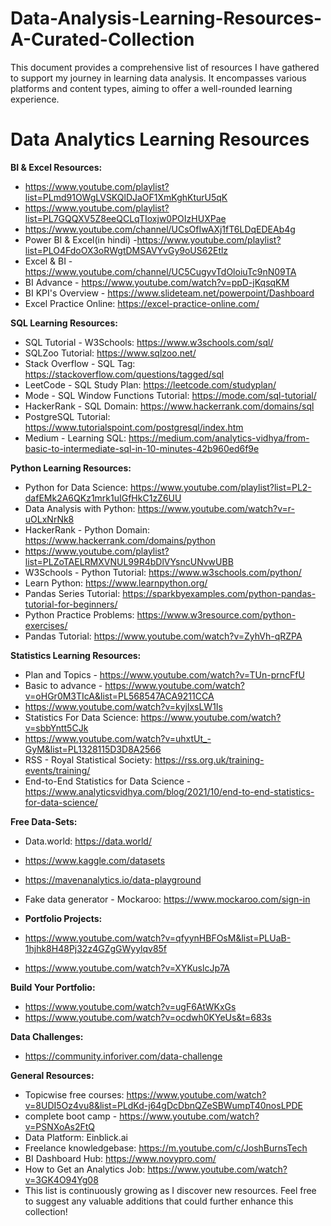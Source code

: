 # Data-Analysis-Learning-Resources-A-Curated-Collection
This document provides a comprehensive list of resources I have gathered to support my journey in learning data analysis. It encompasses various platforms and content types, aiming to offer a well-rounded learning experience.


# Data Analytics Learning Resources

**BI & Excel Resources:**

- https://www.youtube.com/playlist?list=PLmd91OWgLVSKQlDJaOF1XmKghKturU5qK
- https://www.youtube.com/playlist?list=PL7GQQXV5Z8eeQCLqTIoxjw0POIzHUXPae
- https://www.youtube.com/channel/UCsOfIwAXj1fT6LDqEDEAb4g
- Power BI & Excel(in hindi) -https://www.youtube.com/playlist?list=PLO4FdoOX3oRWgtDMSAVYvGy9oUS62Etlz
- Excel & BI - https://www.youtube.com/channel/UC5CugyvTdOloiuTc9nN09TA
- BI Advance - https://www.youtube.com/watch?v=ppD-jKqsqKM
- BI KPI's Overview - https://www.slideteam.net/powerpoint/Dashboard
- Excel Practice Online: https://excel-practice-online.com/

**SQL Learning Resources:**

- SQL Tutorial - W3Schools: https://www.w3schools.com/sql/
- SQLZoo Tutorial: https://www.sqlzoo.net/
- Stack Overflow - SQL Tag: https://stackoverflow.com/questions/tagged/sql
- LeetCode - SQL Study Plan: https://leetcode.com/studyplan/
- Mode - SQL Window Functions Tutorial: https://mode.com/sql-tutorial/
- HackerRank - SQL Domain: https://www.hackerrank.com/domains/sql
- PostgreSQL Tutorial: https://www.tutorialspoint.com/postgresql/index.htm
- Medium - Learning SQL: https://medium.com/analytics-vidhya/from-basic-to-intermediate-sql-in-10-minutes-42b960ed6f9e

**Python Learning Resources:**

- Python for Data Science: https://www.youtube.com/playlist?list=PL2-dafEMk2A6QKz1mrk1uIGfHkC1zZ6UU
- Data Analysis with Python: https://www.youtube.com/watch?v=r-uOLxNrNk8
- HackerRank - Python Domain: https://www.hackerrank.com/domains/python
- https://www.youtube.com/playlist?list=PLZoTAELRMXVNUL99R4bDlVYsncUNvwUBB
- W3Schools - Python Tutorial: https://www.w3schools.com/python/
- Learn Python: https://www.learnpython.org/
- Pandas Series Tutorial: https://sparkbyexamples.com/python-pandas-tutorial-for-beginners/
- Python Practice Problems: https://www.w3resource.com/python-exercises/
- Pandas Tutorial: https://www.youtube.com/watch?v=ZyhVh-qRZPA

**Statistics Learning Resources:**

- Plan and Topics - https://www.youtube.com/watch?v=TUn-prncFfU
- Basic to advance - https://www.youtube.com/watch?v=oHGr0M3TIcA&list=PL568547ACA9211CCA
- https://www.youtube.com/watch?v=kyjlxsLW1Is
- Statistics For Data Science: https://www.youtube.com/watch?v=sbbYntt5CJk
- https://www.youtube.com/watch?v=uhxtUt_-GyM&list=PL1328115D3D8A2566
- RSS - Royal Statistical Society: https://rss.org.uk/training-events/training/
- End-to-End Statistics for Data Science - https://www.analyticsvidhya.com/blog/2021/10/end-to-end-statistics-for-data-science/

**Free Data-Sets:**

- Data.world: https://data.world/
- https://www.kaggle.com/datasets
- https://mavenanalytics.io/data-playground
- Fake data generator - Mockaroo: https://www.mockaroo.com/sign-in
  
- **Portfolio Projects:**
- https://www.youtube.com/watch?v=qfyynHBFOsM&list=PLUaB-1hjhk8H48Pj32z4GZgGWyylqv85f
- https://www.youtube.com/watch?v=XYKuslcJp7A

**Build Your Portfolio:**

- https://www.youtube.com/watch?v=ugF6AtWKxGs
- https://www.youtube.com/watch?v=ocdwh0KYeUs&t=683s

**Data Challenges:**

- https://community.inforiver.com/data-challenge

**General Resources:**

- Topicwise free courses: https://www.youtube.com/watch?v=8UDI5Oz4vu8&list=PLdKd-j64gDcDbnQZeSBWumpT40nosLPDE
- complete boot camp - https://www.youtube.com/watch?v=PSNXoAs2FtQ
- Data Platform: Einblick.ai
- Freelance knowledgebase: https://m.youtube.com/c/JoshBurnsTech
- BI Dashboard Hub: https://www.novypro.com/
- How to Get an Analytics Job: https://www.youtube.com/watch?v=3GK4O94Yg08
- This list is continuously growing as I discover new resources. Feel free to suggest any valuable additions that could further enhance this collection!

